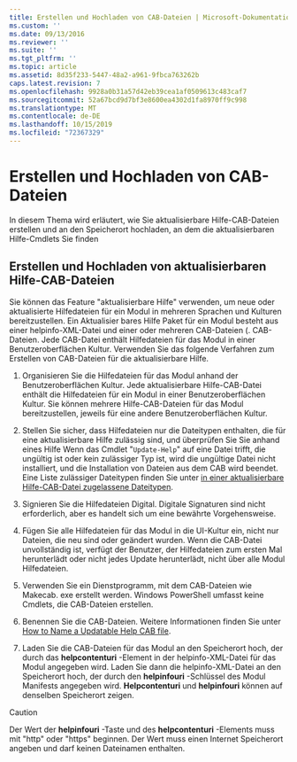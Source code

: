 ```yaml
---
title: Erstellen und Hochladen von CAB-Dateien | Microsoft-Dokumentation
ms.custom: ''
ms.date: 09/13/2016
ms.reviewer: ''
ms.suite: ''
ms.tgt_pltfrm: ''
ms.topic: article
ms.assetid: 8d35f233-5447-48a2-a961-9fbca763262b
caps.latest.revision: 7
ms.openlocfilehash: 9928a0b31a57d42eb39cea1af0509613c483caf7
ms.sourcegitcommit: 52a67bcd9d7bf3e8600ea4302d1fa8970ff9c998
ms.translationtype: MT
ms.contentlocale: de-DE
ms.lasthandoff: 10/15/2019
ms.locfileid: "72367329"
---
```

# <a name="how-to-create-and-upload-cab-files"></a>Erstellen und Hochladen von CAB-Dateien

In diesem Thema wird erläutert, wie Sie aktualisierbare Hilfe-CAB-Dateien erstellen und an den Speicherort hochladen, an dem die aktualisierbaren Hilfe-Cmdlets Sie finden

## <a name="how-to-create-and-upload-updatable-help-cab-files"></a>Erstellen und Hochladen von aktualisierbaren Hilfe-CAB-Dateien

Sie können das Feature "aktualisierbare Hilfe" verwenden, um neue oder aktualisierte Hilfedateien für ein Modul in mehreren Sprachen und Kulturen bereitzustellen. Ein Aktualisier bares Hilfe Paket für ein Modul besteht aus einer helpinfo-XML-Datei und einer oder mehreren CAB-Dateien (. CAB-Dateien. Jede CAB-Datei enthält Hilfedateien für das Modul in einer Benutzeroberflächen Kultur. Verwenden Sie das folgende Verfahren zum Erstellen von CAB-Dateien für die aktualisierbare Hilfe.

1. Organisieren Sie die Hilfedateien für das Modul anhand der Benutzeroberflächen Kultur. Jede aktualisierbare Hilfe-CAB-Datei enthält die Hilfedateien für ein Modul in einer Benutzeroberflächen Kultur. Sie können mehrere Hilfe-CAB-Dateien für das Modul bereitzustellen, jeweils für eine andere Benutzeroberflächen Kultur.

2. Stellen Sie sicher, dass Hilfedateien nur die Dateitypen enthalten, die für eine aktualisierbare Hilfe zulässig sind, und überprüfen Sie Sie anhand eines Hilfe Wenn das Cmdlet "`Update-Help`" auf eine Datei trifft, die ungültig ist oder kein zulässiger Typ ist, wird die ungültige Datei nicht installiert, und die Installation von Dateien aus dem CAB wird beendet. Eine Liste zulässiger Dateitypen finden Sie unter [in einer aktualisierbare Hilfe-CAB-Datei zugelassene Dateitypen](./file-types-permitted-in-an-updatable-help-cab-file.md).

3. Signieren Sie die Hilfedateien Digital. Digitale Signaturen sind nicht erforderlich, aber es handelt sich um eine bewährte Vorgehensweise.

4. Fügen Sie alle Hilfedateien für das Modul in die UI-Kultur ein, nicht nur Dateien, die neu sind oder geändert wurden. Wenn die CAB-Datei unvollständig ist, verfügt der Benutzer, der Hilfedateien zum ersten Mal herunterlädt oder nicht jedes Update herunterlädt, nicht über alle Modul Hilfedateien.

5. Verwenden Sie ein Dienstprogramm, mit dem CAB-Dateien wie Makecab. exe erstellt werden. Windows PowerShell umfasst keine Cmdlets, die CAB-Dateien erstellen.

6. Benennen Sie die CAB-Dateien. Weitere Informationen finden Sie unter [How to Name a Updatable Help CAB file](./how-to-name-an-updatable-help-cab-file.md).

7. Laden Sie die CAB-Dateien für das Modul an den Speicherort hoch, der durch das **helpcontenturi** -Element in der helpinfo-XML-Datei für das Modul angegeben wird. Laden Sie dann die helpinfo-XML-Datei an den Speicherort hoch, der durch den **helpinfouri** -Schlüssel des Modul Manifests angegeben wird. **Helpcontenturi** und **helpinfouri** können auf denselben Speicherort zeigen.

> [!CAUTION]
> Der Wert der **helpinfouri** -Taste und des **helpcontenturi** -Elements muss mit "http" oder "https" beginnen. Der Wert muss einen Internet Speicherort angeben und darf keinen Dateinamen enthalten.